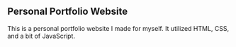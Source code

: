 ## Personal Portfolio Website

This is a personal portfolio website I made for myself. It utilized HTML, CSS, and a bit of JavaScript.
